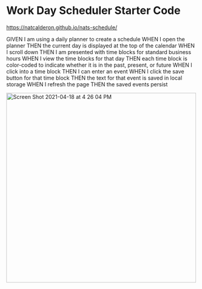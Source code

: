 # Work Day Scheduler Starter Code

https://natcalderon.github.io/nats-schedule/


GIVEN I am using a daily planner to create a schedule
WHEN I open the planner
THEN the current day is displayed at the top of the calendar
WHEN I scroll down
THEN I am presented with time blocks for standard business hours
WHEN I view the time blocks for that day
THEN each time block is color-coded to indicate whether it is in the past, present, or future
WHEN I click into a time block
THEN I can enter an event
WHEN I click the save button for that time block
THEN the text for that event is saved in local storage
WHEN I refresh the page
THEN the saved events persist

<img width="500" alt="Screen Shot 2021-04-18 at 4 26 04 PM" src="https://user-images.githubusercontent.com/33267456/115162807-c8bcfd00-a062-11eb-86ba-3daac43c7309.png">
